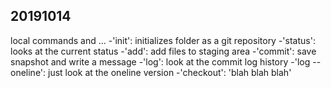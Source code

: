 ## 20191014
local commands and ...
-'init': initializes folder as a git repository
-'status': looks at the current status
-'add': add files to staging area
-'commit': save snapshot and write a message
-'log': look at the commit log history
    -'log --oneline': just look at the oneline version
-'checkout': 'blah blah blah'
